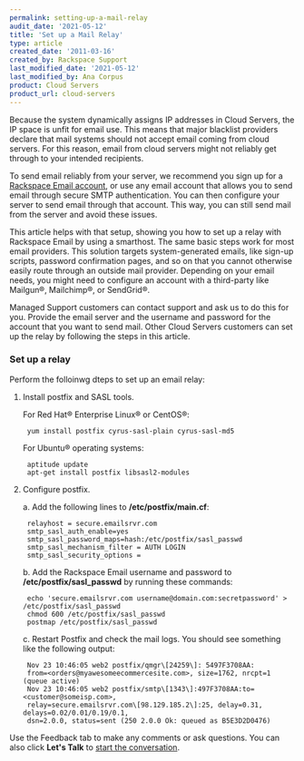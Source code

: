 ```yaml
---
permalink: setting-up-a-mail-relay
audit_date: '2021-05-12'
title: 'Set up a Mail Relay'
type: article
created_date: '2011-03-16'
created_by: Rackspace Support
last_modified_date: '2021-05-12'
last_modified_by: Ana Corpus
product: Cloud Servers
product_url: cloud-servers
---
```


Because the system dynamically assigns IP addresses in Cloud Servers, the IP
space is unfit for email use. This means that major blacklist providers declare
that mail systems should not accept email coming from cloud servers.
For this reason, email from cloud servers might not reliably get through to your
intended recipients.

To send email reliably from your server, we recommend you
sign up for a [Rackspace Email account](https://www.rackspace.com/email-hosting),
or use any email account that allows you to send email through secure SMTP
authentication. You can then configure your server to send email through
that account. This way, you can still send mail from the server and avoid these
issues.

This article helps with that setup, showing you how to set up a relay with
Rackspace Email by using a smarthost. The same basic steps work for most email
providers. This solution targets system-generated emails, like sign-up
scripts, password confirmation pages, and so on that you cannot otherwise
easily route through an outside mail provider. Depending on your email
needs, you might need to configure an account with a third-party like
Mailgun&reg;, Mailchimp&reg;, or SendGrid&reg;.

Managed Support customers can contact support and ask us to do this for
you. Provide the email server and the username and password for the
account that you want to send mail. Other Cloud Servers customers
can set up the relay by following the steps in this article.

### Set up a relay

Perform the folloinwg dteps to set up an email relay:

1. Install postfix and SASL tools.

   For Red Hat&reg; Enterprise Linux&reg; or CentOS&reg;:

        yum install postfix cyrus-sasl-plain cyrus-sasl-md5

   For Ubuntu&reg; operating systems:

        aptitude update
        apt-get install postfix libsasl2-modules

2. Configure postfix.

   a. Add the following lines to **/etc/postfix/main.cf**:

        relayhost = secure.emailsrvr.com
        smtp_sasl_auth_enable=yes
        smtp_sasl_password_maps=hash:/etc/postfix/sasl_passwd
        smtp_sasl_mechanism_filter = AUTH LOGIN
        smtp_sasl_security_options =

   b. Add the Rackspace Email username and password to
      **/etc/postfix/sasl\_passwd** by running these commands:

        echo 'secure.emailsrvr.com username@domain.com:secretpassword' > /etc/postfix/sasl_passwd
        chmod 600 /etc/postfix/sasl_passwd
        postmap /etc/postfix/sasl_passwd

   c. Restart Postfix and check the mail logs. You should see something like
      the following output:

        Nov 23 10:46:05 web2 postfix/qmgr\[24259\]: 5497F3708AA:
        from=<orders@myawesomeecommercesite.com>, size=1762, nrcpt=1 (queue active)
        Nov 23 10:46:05 web2 postfix/smtp\[1343\]:497F3708AA:to=<customer@someisp.com>,
        relay=secure.emailsrvr.com\[98.129.185.2\]:25, delay=0.31, delays=0.02/0.01/0.19/0.1,
        dsn=2.0.0, status=sent (250 2.0.0 Ok: queued as B5E3D2D0476)

Use the Feedback tab to make any comments or ask questions. You can also click
**Let's Talk** to [start the conversation](https://www.rackspace.com/).
